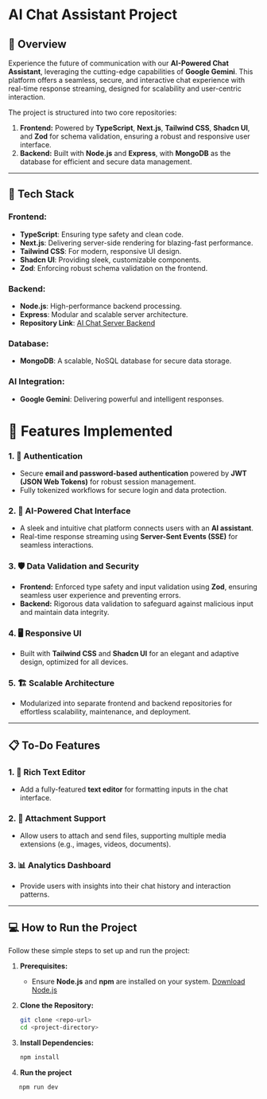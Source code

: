 # AI Chat Assistant Project

## 🌟 Overview

Experience the future of communication with our **AI-Powered Chat Assistant**, leveraging the cutting-edge capabilities of **Google Gemini**. This platform offers a seamless, secure, and interactive chat experience with real-time response streaming, designed for scalability and user-centric interaction.

The project is structured into two core repositories:

1. **Frontend:** Powered by **TypeScript**, **Next.js**, **Tailwind CSS**, **Shadcn UI**, and **Zod** for schema validation, ensuring a robust and responsive user interface.
2. **Backend:** Built with **Node.js** and **Express**, with **MongoDB** as the database for efficient and secure data management.

---

## 🚀 Tech Stack

### **Frontend:**
- **TypeScript**: Ensuring type safety and clean code.
- **Next.js**: Delivering server-side rendering for blazing-fast performance.
- **Tailwind CSS**: For modern, responsive UI design.
- **Shadcn UI**: Providing sleek, customizable components.
- **Zod**: Enforcing robust schema validation on the frontend.

### **Backend:**
- **Node.js**: High-performance backend processing.
- **Express**: Modular and scalable server architecture.
- **Repository Link**: [AI Chat Server Backend](https://github.com/Parashuram-78/ai-chat-server-main)

### **Database:**
- **MongoDB**: A scalable, NoSQL database for secure data storage.

### **AI Integration:**
- **Google Gemini**: Delivering powerful and intelligent responses.



# 🌈 Features Implemented

### 1. 🔐 **Authentication**
- Secure **email and password-based authentication** powered by **JWT (JSON Web Tokens)** for robust session management.
- Fully tokenized workflows for secure login and data protection.

### 2. 🤖 **AI-Powered Chat Interface**
- A sleek and intuitive chat platform connects users with an **AI assistant**.
- Real-time response streaming using **Server-Sent Events (SSE)** for seamless interactions.

### 3. 🛡️ **Data Validation and Security**
- **Frontend:** Enforced type safety and input validation using **Zod**, ensuring seamless user experience and preventing errors.
- **Backend:** Rigorous data validation to safeguard against malicious input and maintain data integrity.

### 4. 🖥️ **Responsive UI**
- Built with **Tailwind CSS** and **Shadcn UI** for an elegant and adaptive design, optimized for all devices.

### 5. 🏗️ **Scalable Architecture**
- Modularized into separate frontend and backend repositories for effortless scalability, maintenance, and deployment.

---

## 📋 To-Do Features

### 1. 📝 **Rich Text Editor**
- Add a fully-featured **text editor** for formatting inputs in the chat interface.

### 2. 📎 **Attachment Support**
- Allow users to attach and send files, supporting multiple media extensions (e.g., images, videos, documents).

### 3. 📊 **Analytics Dashboard**
- Provide users with insights into their chat history and interaction patterns.

---

## 💻 How to Run the Project

Follow these simple steps to set up and run the project:

1. **Prerequisites:**
   - Ensure **Node.js** and **npm** are installed on your system. [Download Node.js](https://nodejs.org/en/download)

2. **Clone the Repository:**
   ```bash
   git clone <repo-url>
   cd <project-directory>


3. **Install Dependencies:**
   ```bash
   npm install
4. **Run the project**
```bash
   npm run dev


